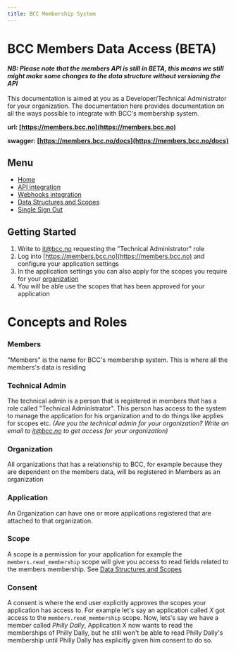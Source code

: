 ```yaml
---
title: BCC Membership System
---
```



# BCC Members Data Access (BETA)
**_NB: Please note that the members API is still in BETA, this means we still might make some changes to the data structure without versioning the API_**
<br />
<br />
This documentation is aimed at you as a Developer/Technical Administrator for your organization. The documentation here provides documentation on all the ways possible to integrate with BCC's membership system. 

**url: [https://members.bcc.no](https://members.bcc.no)** 

**swagger: [https://members.bcc.no/docs](https://members.bcc.no/docs)**

## Menu
- [Home](./index.md)
- [API integration](./Api%20Integration.md)
- [Webhooks integration](./Webhooks.md)
- [Data Structures and Scopes](./Data%20Structures%20And%20Scopes.md)
- [Single Sign Out](./Single%20Sign%20Out.md)

## Getting Started
1. Write to [it@bcc.no](mailto:it@bcc.no) requesting the "Technical Administrator" role
2. Log into [https://members.bcc.no](https://members.bcc.no) and configure your application settings
3. In the application settings you can also apply for the scopes you require for your [organization](https://members.bcc.no/organisations)
4. You will be able use the scopes that has been approved for your application

# Concepts and Roles
### Members
"Members" is the name for BCC's membership system. This is where all the members's data is residing

### Technical Admin
The technical admin is a person that is registered in members that has a role called "Technical Administrator". This person has access to the system to manage the application for his organization and to do things like applies for scopes etc. _(Are you the technical admin for your organization? Write an email to [it@bcc.no](mailto:it@bcc.no) to get access for your organization)_

### Organization
All organizations that has a relationship to BCC, for example because they are dependent on the members data, will be registered in Members as an organization

### Application
An Organization can have one or more applications registered that are attached to that organization.

### Scope
A scope is a permission for your application for example the `members.read_membership` scope will give you access to read fields related to the members membership. See [Data Structures and Scopes](./Data%20Structures%20And%20Scopes.md)

### Consent
A consent is where the end user explicitly approves the scopes your application has access to. For example let's say an application called _X_ got access to the `members.read_membership` scope. Now, lets's say we have a member called _Philly Dally_, Application X now wants to read the memberships of Philly Dally, but he still won't be able to read Philly Dally's membership until Philly Dally has explicitly given him consent to do so.


